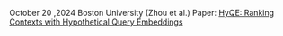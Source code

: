 October 20 ,2024
Boston University (Zhou et al.)
Paper: [HyQE: Ranking Contexts with Hypothetical Query Embeddings](https://arxiv.org/abs/2410.15262)


